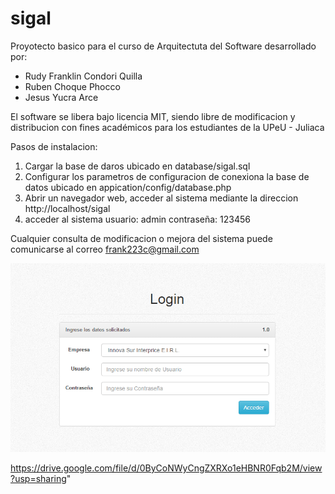 # sigal

Proyotecto basico para el curso de Arquitectuta del Software desarrollado por:
- Rudy Franklin Condori Quilla
- Ruben Choque Phocco
- Jesus Yucra Arce

El software se libera bajo licencia MIT, siendo libre de modificacion y distribucion con fines académicos para los estudiantes de la UPeU - Juliaca

Pasos de instalacion:

1. Cargar la base de daros ubicado en database/sigal.sql
2. Configurar los parametros de configuracion de conexiona la base de datos ubicado en appication/config/database.php
3. Abrir un navegador web, acceder al sistema mediante la direccion http://localhost/sigal
4. acceder al sistema usuario: admin contraseña: 123456

Cualquier consulta de modificacion o mejora del sistema puede comunicarse al correo frank223c@gmail.com

![Screenshot](login.png)

https://drive.google.com/file/d/0ByCoNWyCngZXRXo1eHBNR0Fqb2M/view?usp=sharing"
